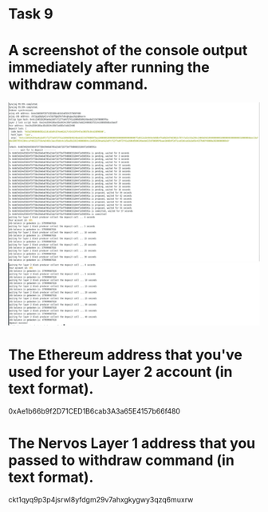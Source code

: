 # Task 9

# A screenshot of the console output immediately after running the withdraw command.
![withdraw](./withdraw.png)
![withdraw-2](./withdraw-part-2.png)

# The Ethereum address that you've used for your Layer 2 account (in text format).
0xAe1b66b9f2D71CED1B6cab3A3a65E4157b66f480

# The Nervos Layer 1 address that you passed to withdraw command (in text format).
ckt1qyq9p3p4jsrwl8yfdgm29v7ahxgkygwy3qzq6muxrw
